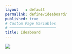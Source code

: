 ```yaml
---
layout   : default
permalink: define/ideaboard/
published: true
# Custom Page Variables
# ─────────────────────
title: Ideaboard
---
```

<img src="../../assets/Images/Moodboard.jpg"> 

